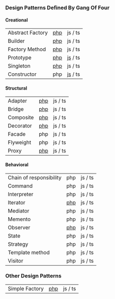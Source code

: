 ### Design Patterns Defined By Gang Of Four

#### Creational
|                 |                              |     |
|-----------------|:----------------------------:| ---:|
|Abstract Factory |[php](php/AbstractFactory.php)|js / ts |
|Builder          |[php](php/Builder.php)        |js / ts |
|Factory Method   |[php](php/FactoryMethod.php)                      |js / ts |
|Prototype        |[php](php/Prototype.php)      |[js](js/Prototype.js) / ts |
|Singleton        |[php](php/Singleton.php)                         |js / ts |
|Constructor      |php                           |[js](js/Constructor.js) / ts |

#### Structural
|   |       |     |
|---|:-----:| ---:|
Adapter |[php](php/Adapter.php) |js / ts 
Bridge |[php](php/Bridge.php) |js / ts 
Composite |[php](php/Composite.php) |js / ts 
Decorator |[php](php/Decorator.php) |js / ts 
Facade |php |js / ts 
Flyweight |php |js / ts 
Proxy |[php](php/Proxy.php) |js / ts 

#### Behavioral
|   |       |     |
|---|:-----:| ---:|
Chain of responsibility |php |js / ts 
Command |php |js / ts 
Interpreter |php |js / ts 
Iterator |[php](php/Iterator.php) |js / ts 
Mediator  |php |js / ts 
Memento |php |js / ts 
Observer |[php](php/Observer.php) |js / ts 
State  |php |js / ts 
Strategy  |php |js / ts 
Template method  |php |js / ts 
Visitor  |php |js / ts 

### Other Design Patterns
|                 |                              |     |
|-----------------|:----------------------------:| ---:|
Simple Factory |[php](php/SimpleFactory.php)        |js / ts |
